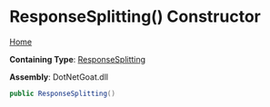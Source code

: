 # ResponseSplitting\(\) Constructor

[Home](../../../../../README.md)

**Containing Type**: [ResponseSplitting](../README.md)

**Assembly**: DotNetGoat\.dll

```csharp
public ResponseSplitting()
```

